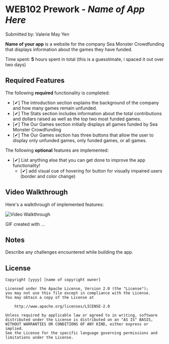 # WEB102 Prework - *Name of App Here*

Submitted by: Valerie May Yen

**Name of your app** is a website for the company Sea Monster Crowdfunding that displays information about the games they have funded.

Time spent: **5** hours spent in total (this is a guesstimate, i spaced it out over two days)

## Required Features

The following **required** functionality is completed:

* [✔] The introduction section explains the background of the company and how many games remain unfunded.
* [✔] The Stats section includes information about the total contributions and dollars raised as well as the top two most funded games.
* [✔] The Our Games section initially displays all games funded by Sea Monster Crowdfunding
* [✔] The Our Games section has three buttons that allow the user to display only unfunded games, only funded games, or all games.

The following **optional** features are implemented:

* [✔] List anything else that you can get done to improve the app functionality!
    * [✔] add visual cue of hovering for button for visually impaired users (border and color change)

## Video Walkthrough

Here's a walkthrough of implemented features:

<img src = "prework_gif.gif" title='Video Walkthrough' width='' alt='Video Walkthrough' />

<!-- Replace this with whatever GIF tool you used! -->
GIF created with ...  
<!-- Recommended tools:
[Kap](https://getkap.co/) for macOS
[ScreenToGif](https://www.screentogif.com/) for Windows
[peek](https://github.com/phw/peek) for Linux. -->

## Notes

Describe any challenges encountered while building the app.

## License

    Copyright [yyyy] [name of copyright owner]

    Licensed under the Apache License, Version 2.0 (the "License");
    you may not use this file except in compliance with the License.
    You may obtain a copy of the License at

        http://www.apache.org/licenses/LICENSE-2.0

    Unless required by applicable law or agreed to in writing, software
    distributed under the License is distributed on an "AS IS" BASIS,
    WITHOUT WARRANTIES OR CONDITIONS OF ANY KIND, either express or implied.
    See the License for the specific language governing permissions and
    limitations under the License.

